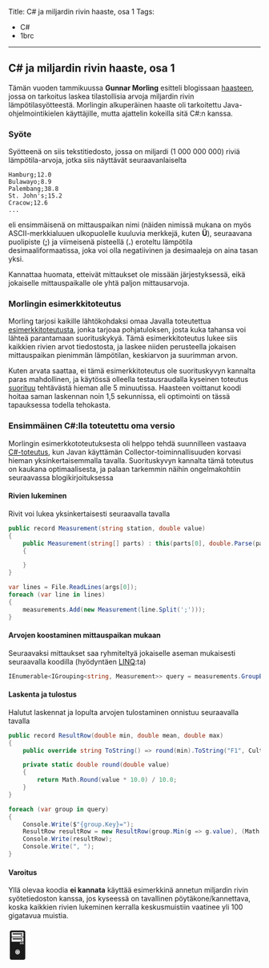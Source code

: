 Title: C# ja miljardin rivin haaste, osa 1
Tags: 
  - C#
  - 1brc
---

## C# ja miljardin rivin haaste, osa 1

Tämän vuoden tammikuussa **Gunnar Morling** esitteli blogissaan [haasteen](https://www.morling.dev/blog/one-billion-row-challenge/), jossa on tarkoitus laskea tilastollisia arvoja miljardin rivin lämpötilasyötteestä. Morlingin alkuperäinen haaste oli tarkoitettu Java-ohjelmointikielen käyttäjille, mutta ajattelin kokeilla sitä C#:n kanssa.

### Syöte

Syötteenä on siis tekstitiedosto, jossa on miljardi (1 000 000 000) riviä lämpötila-arvoja, jotka siis näyttävät seuraavanlaiselta

```
Hamburg;12.0
Bulawayo;8.9
Palembang;38.8
St. John's;15.2
Cracow;12.6
...
```

eli ensimmäisenä on mittauspaikan nimi (näiden nimissä mukana on myös ASCII-merkkialuuen ulkopuolelle kuuluvia merkkejä, kuten **Ü**), seuraavana puolipiste (**;**) ja viimeisenä pisteellä (**.**) eroteltu lämpötila desimaaliformaatissa, joka voi olla negatiivinen ja desimaaleja on aina tasan yksi.

Kannattaa huomata, etteivät mittaukset ole missään järjestyksessä, eikä jokaiselle mittauspaikalle ole yhtä paljon mittausarvoja.

### Morlingin esimerkkitoteutus

Morling tarjosi kaikille lähtökohdaksi omaa Javalla toteutettua [esimerkkitoteutusta](https://github.com/gunnarmorling/1brc/blob/main/src/main/java/dev/morling/onebrc/CalculateAverage_baseline.java), jonka tarjoaa pohjatuloksen, josta kuka tahansa voi lähteä parantamaan suorituskykyä. Tämä esimerkkitoteutus lukee siis kaikkien rivien arvot tiedostosta, ja laskee niiden perusteella jokaisen mittauspaikan pienimmän lämpötilan, keskiarvon ja suurimman arvon.

Kuten arvata saattaa, ei tämä esimerkkitoteutus ole suorituskyvyn kannalta paras mahdollinen, ja käytössä olleella testausraudalla kyseinen toteutus [suorituu](https://github.com/gunnarmorling/1brc#results) tehtävästä hieman alle 5 minuutissa. Haasteen voittanut koodi hoitaa saman laskennan noin 1,5 sekunnissa, eli optimointi on tässä tapauksessa todella tehokasta.

### Ensimmäinen C#:lla toteutettu oma versio

Morlingin esimerkkototeutuksesta oli helppo tehdä suunnilleen vastaava [C#-toteutus](https://github.com/mcraiha/csharp1brc/blob/main/oletus/Program.cs), kun Javan käyttämän Collector-toiminnallisuuden korvasi hieman yksinkertaisemmalla tavalla. Suorituskyvyn kannalta tämä toteutus on kaukana optimaalisesta, ja palaan tarkemmin näihin ongelmakohtiin seuraavassa blogikirjoituksessa

#### Rivien lukeminen

Rivit voi lukea yksinkertaisesti seuraavalla tavalla

```cs
public record Measurement(string station, double value) 
{
    public Measurement(string[] parts) : this(parts[0], double.Parse(parts[1], CultureInfo.InvariantCulture))
    {

    }
}
```

```cs
var lines = File.ReadLines(args[0]);
foreach (var line in lines)
{
    measurements.Add(new Measurement(line.Split(';')));
}
```

#### Arvojen koostaminen mittauspaikan mukaan

Seuraavaksi mittaukset saa ryhmiteltyä jokaiselle aseman mukaisesti seuraavalla koodilla (hyödyntäen [LINQ](https://learn.microsoft.com/en-us/dotnet/csharp/linq/):ta)
```cs
IEnumerable<IGrouping<string, Measurement>> query = measurements.GroupBy(measurements => measurements.station).OrderBy(a => a.Key);
```

#### Laskenta ja tulostus

Halutut laskennat ja lopulta arvojen tulostaminen onnistuu seuraavalla tavalla

```cs
public record ResultRow(double min, double mean, double max) 
{
    public override string ToString() => round(min).ToString("F1", CultureInfo.InvariantCulture) + "/" + round(mean).ToString("F1", CultureInfo.InvariantCulture) + "/" + round(max).ToString("F1", CultureInfo.InvariantCulture);

    private static double round(double value) 
    {
        return Math.Round(value * 10.0) / 10.0;
    }
}
```

```cs
foreach (var group in query)
{
    Console.Write($"{group.Key}=");
    ResultRow resultRow = new ResultRow(group.Min(g => g.value), (Math.Round(group.Sum(g => g.value) * 10.0) / 10.0) / group.Count(), group.Max(g => g.value));
    Console.Write(resultRow);
    Console.Write(", ");
}
```

#### Varoitus

Yllä olevaa koodia **ei kannata** käyttää esimerkkinä annetun miljardin rivin syötetiedoston kanssa, jos kyseessä on tavallinen pöytäkone/kannettava, koska kaikkien rivien lukeminen kerralla keskusmuistiin vaatinee yli 100 gigatavua muistia.

<span style="font-size:4em;">🖥️</span>